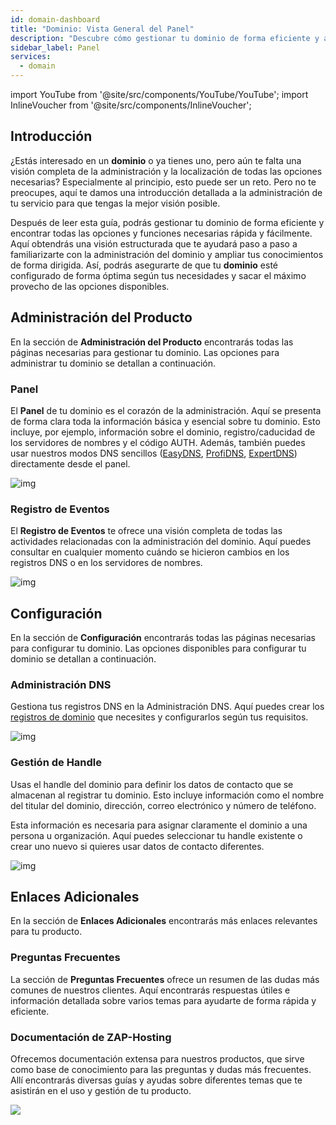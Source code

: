 ```yaml
---
id: domain-dashboard
title: "Dominio: Vista General del Panel"
description: "Descubre cómo gestionar tu dominio de forma eficiente y acceder a todas las funciones clave para una configuración y control óptimos → Aprende más ahora"
sidebar_label: Panel
services:
  - domain
---
```


import YouTube from '@site/src/components/YouTube/YouTube';
import InlineVoucher from '@site/src/components/InlineVoucher';

## Introducción

¿Estás interesado en un **dominio** o ya tienes uno, pero aún te falta una visión completa de la administración y la localización de todas las opciones necesarias? Especialmente al principio, esto puede ser un reto. Pero no te preocupes, aquí te damos una introducción detallada a la administración de tu servicio para que tengas la mejor visión posible.

Después de leer esta guía, podrás gestionar tu dominio de forma eficiente y encontrar todas las opciones y funciones necesarias rápida y fácilmente. Aquí obtendrás una visión estructurada que te ayudará paso a paso a familiarizarte con la administración del dominio y ampliar tus conocimientos de forma dirigida. Así, podrás asegurarte de que tu **dominio** esté configurado de forma óptima según tus necesidades y sacar el máximo provecho de las opciones disponibles.

## Administración del Producto

En la sección de **Administración del Producto** encontrarás todas las páginas necesarias para gestionar tu dominio. Las opciones para administrar tu dominio se detallan a continuación.

### Panel

El **Panel** de tu dominio es el corazón de la administración. Aquí se presenta de forma clara toda la información básica y esencial sobre tu dominio. Esto incluye, por ejemplo, información sobre el dominio, registro/caducidad de los servidores de nombres y el código AUTH. Además, también puedes usar nuestros modos DNS sencillos ([EasyDNS](domain-easydns.md), [ProfiDNS](domain-profidns.md), [ExpertDNS](domain-expertdns)) directamente desde el panel.

![img](https://screensaver01.zap-hosting.com/index.php/s/xQww62Noja46TED/preview)

### Registro de Eventos

El **Registro de Eventos** te ofrece una visión completa de todas las actividades relacionadas con la administración del dominio. Aquí puedes consultar en cualquier momento cuándo se hicieron cambios en los registros DNS o en los servidores de nombres.

![img](https://screensaver01.zap-hosting.com/index.php/s/2Tfirza5nkm6jzr/preview)

## Configuración

En la sección de **Configuración** encontrarás todas las páginas necesarias para configurar tu dominio. Las opciones disponibles para configurar tu dominio se detallan a continuación.

### Administración DNS

Gestiona tus registros DNS en la Administración DNS. Aquí puedes crear los [registros de dominio](domain-records.md) que necesites y configurarlos según tus requisitos.

![img](https://screensaver01.zap-hosting.com/index.php/s/eSFEN9sLkKfcHPb/preview)

### Gestión de Handle

Usas el handle del dominio para definir los datos de contacto que se almacenan al registrar tu dominio. Esto incluye información como el nombre del titular del dominio, dirección, correo electrónico y número de teléfono.

Esta información es necesaria para asignar claramente el dominio a una persona u organización. Aquí puedes seleccionar tu handle existente o crear uno nuevo si quieres usar datos de contacto diferentes.

![img](https://screensaver01.zap-hosting.com/index.php/s/DWKmQqPQ3B2DwD9/preview)

## Enlaces Adicionales

En la sección de **Enlaces Adicionales** encontrarás más enlaces relevantes para tu producto.

### Preguntas Frecuentes

La sección de **Preguntas Frecuentes** ofrece un resumen de las dudas más comunes de nuestros clientes. Aquí encontrarás respuestas útiles e información detallada sobre varios temas para ayudarte de forma rápida y eficiente.

### Documentación de ZAP-Hosting

Ofrecemos documentación extensa para nuestros productos, que sirve como base de conocimiento para las preguntas y dudas más frecuentes. Allí encontrarás diversas guías y ayudas sobre diferentes temas que te asistirán en el uso y gestión de tu producto.

![](https://screensaver01.zap-hosting.com/index.php/s/n48ct6aZBrNq7eT/preview)

<InlineVoucher />